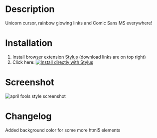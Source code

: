 # Description

Unicorn cursor, rainbow glowing links and Comic Sans MS everywhere!

# Installation

1. Install browser extension [Stylus](https://add0n.com/stylus.html) (download links are on top right)
2. Click here: [![Install directly with Stylus](https://img.shields.io/badge/Install%20directly%20with-Stylus-238b8b.svg)](https://raw.githubusercontent.com/stonecrusher/stylus-UserCSS/master/aprilfools/aprilfools.user.css)

# Screenshot

![april fools style screenshot](https://user-images.githubusercontent.com/1388389/42381327-fd0df6bc-8130-11e8-9351-06b0904d4418.png)

# Changelog

Added background color for some more html5 elements
